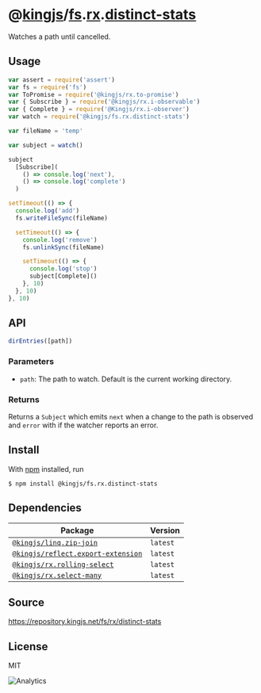 # @[kingjs][@kingjs]/[fs][ns0].[rx][ns1].[distinct-stats][ns2]
Watches a path until cancelled.
## Usage
```js
var assert = require('assert')
var fs = require('fs')
var ToPromise = require('@kingjs/rx.to-promise')
var { Subscribe } = require('@kingjs/rx.i-observable')
var { Complete } = require('@Kingjs/rx.i-observer')
var watch = require('@kingjs/fs.rx.distinct-stats')

var fileName = 'temp'

var subject = watch()

subject
  [Subscribe](
    () => console.log('next'),
    () => console.log('complete')
  )

setTimeout(() => {
  console.log('add')
  fs.writeFileSync(fileName)

  setTimeout(() => {
    console.log('remove')
    fs.unlinkSync(fileName)

    setTimeout(() => {
      console.log('stop')
      subject[Complete]()
    }, 10)
  }, 10)
}, 10)
```

## API
```ts
dirEntries([path])
```

### Parameters
- `path`: The path to watch. Default is the current working directory.
### Returns
Returns a `Subject` which emits `next` when a change to the path is observed and `error` with if the watcher reports an error.


## Install
With [npm](https://npmjs.org/) installed, run
```
$ npm install @kingjs/fs.rx.distinct-stats
```
## Dependencies
|Package|Version|
|---|---|
|[`@kingjs/linq.zip-join`](https://www.npmjs.com/package/@kingjs/linq.zip-join)|`latest`|
|[`@kingjs/reflect.export-extension`](https://www.npmjs.com/package/@kingjs/reflect.export-extension)|`latest`|
|[`@kingjs/rx.rolling-select`](https://www.npmjs.com/package/@kingjs/rx.rolling-select)|`latest`|
|[`@kingjs/rx.select-many`](https://www.npmjs.com/package/@kingjs/rx.select-many)|`latest`|
## Source
https://repository.kingjs.net/fs/rx/distinct-stats
## License
MIT

![Analytics](https://analytics.kingjs.net/fs/rx/distinct-stats)

[@kingjs]: https://www.npmjs.com/package/kingjs
[ns0]: https://www.npmjs.com/package/@kingjs/fs
[ns1]: https://www.npmjs.com/package/@kingjs/fs.rx
[ns2]: https://www.npmjs.com/package/@kingjs/fs.rx.distinct-stats
